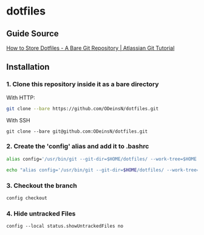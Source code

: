 # dotfiles
## Guide Source
[How to Store Dotfiles - A Bare Git Repository | Atlassian Git Tutorial](https://www.atlassian.com/git/tutorials/dotfiles)

## Installation

### 1. Clone this repository inside it as a bare directory
With HTTP:
```bash
git clone --bare https://github.com/ODeinsN/dotfiles.git
```
With SSH
```
git clone --bare git@github.com:ODeinsN/dotfiles.git
```

### 2. Create the 'config' alias and add it to .bashrc
```bash
alias config='/usr/bin/git --git-dir=$HOME/dotfiles/ --work-tree=$HOME'
```
```bash
echo "alias config='/usr/bin/git --git-dir=$HOME/dotfiles/ --work-tree=$HOME'" >> .bashrc
```

### 3. Checkout the branch
```bash
config checkout
```

### 4. Hide untracked Files
```bash
config --local status.showUntrackedFiles no
```
